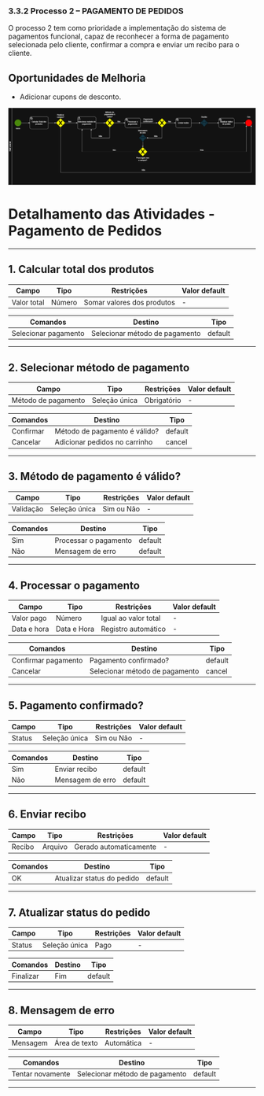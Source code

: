 ### 3.3.2 Processo 2 – PAGAMENTO DE PEDIDOS

O processo 2 tem como prioridade a implementação do sistema de pagamentos funcional, capaz de reconhecer a forma de pagamento selecionada pelo cliente, confirmar a compra e enviar um recibo para o cliente.

## Oportunidades de Melhoria
- Adicionar cupons de desconto.

<img src="images/PagamentoDeProduto.drawio.png" alt="Modelo BPMN do Processo 2">

# Detalhamento das Atividades - Pagamento de Pedidos

---

## 1. Calcular total dos produtos

| **Campo**     | **Tipo**  | **Restrições**            | **Valor default** |
|--------------|---------|------------------------|-------------------|
| Valor total  | Número  | Somar valores dos produtos | -                 |

| **Comandos**         | **Destino**                     | **Tipo**   |
|----------------------|--------------------------------|-----------|
| Selecionar pagamento | Selecionar método de pagamento | default    |

---

## 2. Selecionar método de pagamento

| **Campo**             | **Tipo**        | **Restrições** | **Valor default** |
|----------------------|---------------|---------------|-------------------|
| Método de pagamento  | Seleção única  | Obrigatório   | -                 |

| **Comandos**         | **Destino**                    | **Tipo**   |
|----------------------|--------------------------------|-----------|
| Confirmar            | Método de pagamento é válido? | default    |
| Cancelar             | Adicionar pedidos no carrinho | cancel     |

---

## 3. Método de pagamento é válido?

| **Campo**       | **Tipo**        | **Restrições** | **Valor default** |
|----------------|---------------|---------------|-------------------|
| Validação     | Seleção única  | Sim ou Não    | -                 |

| **Comandos**         | **Destino**               | **Tipo**   |
|----------------------|--------------------------|-----------|
| Sim                  | Processar o pagamento    | default    |
| Não                  | Mensagem de erro         | default    |

---

## 4. Processar o pagamento

| **Campo**    | **Tipo**       | **Restrições**            | **Valor default** |
|------------|-------------|------------------------|-------------------|
| Valor pago  | Número     | Igual ao valor total  | -                 |
| Data e hora | Data e Hora | Registro automático  | -                 |

| **Comandos**         | **Destino**                      | **Tipo**   |
|----------------------|--------------------------------|-----------|
| Confirmar pagamento  | Pagamento confirmado?           | default    |
| Cancelar             | Selecionar método de pagamento  | cancel     |

---

## 5. Pagamento confirmado?

| **Campo**   | **Tipo**       | **Restrições** | **Valor default** |
|------------|-------------|---------------|-------------------|
| Status     | Seleção única  | Sim ou Não   | -                 |

| **Comandos**         | **Destino**           | **Tipo**   |
|----------------------|----------------------|-----------|
| Sim                  | Enviar recibo         | default    |
| Não                  | Mensagem de erro      | default    |

---

## 6. Enviar recibo

| **Campo**   | **Tipo**  | **Restrições**       | **Valor default** |
|------------|---------|-------------------|-------------------|
| Recibo     | Arquivo  | Gerado automaticamente | -                 |

| **Comandos**         | **Destino**                  | **Tipo**   |
|----------------------|----------------------------|-----------|
| OK                   | Atualizar status do pedido  | default    |

---

## 7. Atualizar status do pedido

| **Campo**    | **Tipo**        | **Restrições** | **Valor default** |
|------------|--------------|---------------|-------------------|
| Status     | Seleção única | Pago          | -                 |

| **Comandos**         | **Destino**  | **Tipo**   |
|----------------------|-------------|-----------|
| Finalizar            | Fim         | default    |

---

## 8. Mensagem de erro

| **Campo**     | **Tipo**  | **Restrições**       | **Valor default** |
|-------------|---------|-------------------|-------------------|
| Mensagem    | Área de texto | Automática        | -                 |

| **Comandos**         | **Destino**                     | **Tipo**   |
|----------------------|------------------------------|-----------|
| Tentar novamente     | Selecionar método de pagamento | default    |

---
